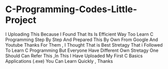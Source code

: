 # C-Programming-Codes-Little-Project
I Uploading This Because I Found That Its Is Efficient Way Too Learn C Programming Step By Step And Prepared This By Own From Google And Youtube Thanks For Them , I Thought That is Best Stretagy That i Followed To Learn C Programming But Everyone Have Different Own Stretagy One Should Can Refer This ,In This I Have Uploaded My First C Basics Applications (.exe) You Can Learn Quickly , Thanks 
